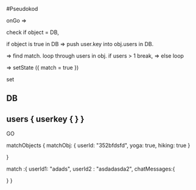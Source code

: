 #Pseudokod

onGo =>

check if object = DB,

if object is true in DB => push user.key into obj.users in DB.

=> find match. loop through users in obj. if users > 1 break,
=> else loop  

  => setState ({
    match = true
  })

set




DB
------
users {
  userkey {
  }
}
---

GO

matchObjects {
  matchObj: {
    userId: "352bfdsfd",
    yoga: true,
    hiking: true
  }


}

match :{
  userId1: "adads",
  userId2 : "asdadasda2",
  chatMessages:{

  }
}
